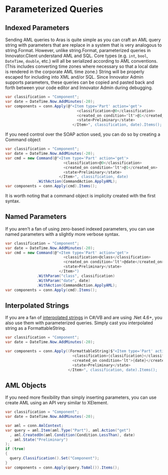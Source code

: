 # Parameterized Queries

## Indexed Parameters

Sending AML queries to Aras is quite simple as you can craft an AML query string with parameters
that are replace in a system that is very analogous to string.Format.  However, unlike string.Format,
parameterized queries in Innovator.Client understand AML and SQL.  Core types (e.g. `int`, `bool`, 
`DateTime`, `double`, etc.) will all be serialized according to AML conventions.  (This includes 
converting time zones where necessary so that a local date is rendered in the corporate AML time 
zone.)  String will be properly escaped for including into XML and/or SQL.  Since Innovator Admin
supports parameters, these queries can be copied and pasted back and forth between your code
editor and Innovator Admin during debugging.

```csharp
var classification = "Component";
var date = DateTime.Now.AddMinutes(-20);
var components = conn.Apply(@"<Item type='Part' action='get'>
                                <classification>@0</classification>
                                <created_on condition='lt'>@1</created_on>
                                <state>Preliminary</state>
                              </Item>", classification, date).Items();
```

If you need control over the SOAP action used, you can do so by creating a Command object

```csharp
var classification = "Component";
var date = DateTime.Now.AddMinutes(-20);
var cmd = new Command(@"<Item type='Part' action='get'>
                          <classification>@0</classification>
                          <created_on condition='lt'>@1</created_on>
                          <state>Preliminary</state>
                        </Item>", classification, date)
              .WithAction(CommandAction.ApplyAML);
var components = conn.Apply(cmd).Items();
```

It is worth noting that a command object is implicity created with the first syntax.

## Named Parameters

If you aren't a fan of using zero-based indexed parameters, you can use named parameters with
a slightly more verbose syntax.

```csharp
var classification = "Component";
var date = DateTime.Now.AddMinutes(-20);
var cmd = new Command(@"<Item type='Part' action='get'>
                          <classification>@class</classification>
                          <created_on condition='lt'>@date</created_on>
                          <state>Preliminary</state>
                        </Item>")
              .WithParam("class", classification)
              .WithParam("date", date)
              .WithAction(CommandAction.ApplyAML);
var components = conn.Apply(cmd).Items();
```

## Interpolated Strings

If you are a fan of [interpolated strings](https://msdn.microsoft.com/en-us/library/dn961160.aspx) 
in C#/VB and are using .Net 4.6+, you also use them with parameterized queries.  Simply cast you
interpolated string as a FormattableString.

```csharp
var classification = "Component";
var date = DateTime.Now.AddMinutes(-20);

var components = conn.Apply((FormattableString)$"<Item type='Part' action='get'>
                              <classification>{classification}</classification>
                              <created_on condition='lt'>{date}</created_on>
                              <state>Preliminary</state>
                            </Item>", classification, date).Items();
```

## AML Objects

If you need more flexibility than simply inserting parameters, you can use create AML using an API
very similar to XElement.

```csharp
var classification = "Component";
var date = DateTime.Now.AddMinutes(-20);

var aml = conn.AmlContext;
var query = aml.Item(aml.Type("Part"), aml.Action("get")
  , aml.CreatedOn(aml.Condition(Condition.LessThan), date)
  , aml.State("Preliminary")
);
if (true)
{
  query.Classification().Set("Component");
}
var components = conn.Apply(query.ToAml()).Items();
```